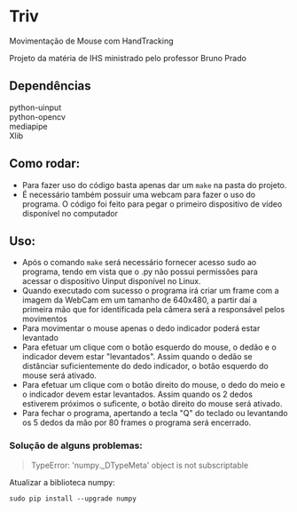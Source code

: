 # Triv
Movimentação de Mouse com HandTracking

Projeto da matéria de IHS ministrado pelo professor Bruno Prado

## Dependências
python-uinput <br>
python-opencv <br>
mediapipe <br>
Xlib

## Como rodar:
* Para fazer uso do código basta apenas dar um ```make``` na pasta do projeto.<br>
* É necessário também possuir uma webcam para fazer o uso do programa. O código foi feito para pegar o primeiro dispositivo de vídeo disponível no computador

## Uso:
* Após o comando ```make``` será necessário fornecer acesso sudo ao programa, tendo em vista que o .py não possui permissões para acessar o dispositivo Uinput disponível no Linux.
* Quando executado com sucesso o programa irá criar um frame com a imagem da WebCam em um tamanho de 640x480, a partir daí a primeira mão que for identificada pela câmera será a responsável pelos movimentos
* Para movimentar o mouse apenas o dedo indicador poderá estar levantado
* Para efetuar um clique com o botão esquerdo do mouse, o dedão e o indicador devem estar "levantados". Assim quando o dedão se distânciar suficientemente do dedo indicador, o botão esquerdo do mouse será ativado.
* Para efetuar um clique com o botão direito do mouse, o dedo do meio e o indicador devem estar levantados. Assim quando os 2 dedos estiverem próximos o suficente, o botão direito do mouse será ativado.
* Para fechar o programa, apertando a tecla "Q" do teclado ou levantando os 5 dedos da mão por 80 frames o programa será encerrado.

### Solução de alguns problemas:
>TypeError: 'numpy._DTypeMeta' object is not subscriptable

Atualizar a biblioteca numpy:
```
sudo pip install --upgrade numpy
```
<br>
